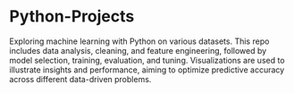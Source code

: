 # Python-Projects
Exploring machine learning with Python on various datasets. This repo includes data analysis, cleaning, and feature engineering, followed by model selection, training, evaluation, and tuning. Visualizations are used to illustrate insights and performance, aiming to optimize predictive accuracy across different data-driven problems.
